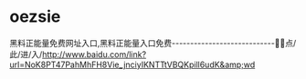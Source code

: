 # oezsie
黑料正能量免费网址入口,黑料正能量入口免费----------------------------🥼🥼点/此/进/入/http://www.baidu.com/link?url=NoK8PT47PahMhFH8Vie_jnciyIKNTTtVBQKpill6udK&amp;wd
